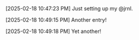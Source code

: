 [2025-02-18 10:47:23 PM] Just setting up my @jrnl.

[2025-02-18 10:49:15 PM] Another entry!

[2025-02-18 10:49:18 PM] Yet another!
